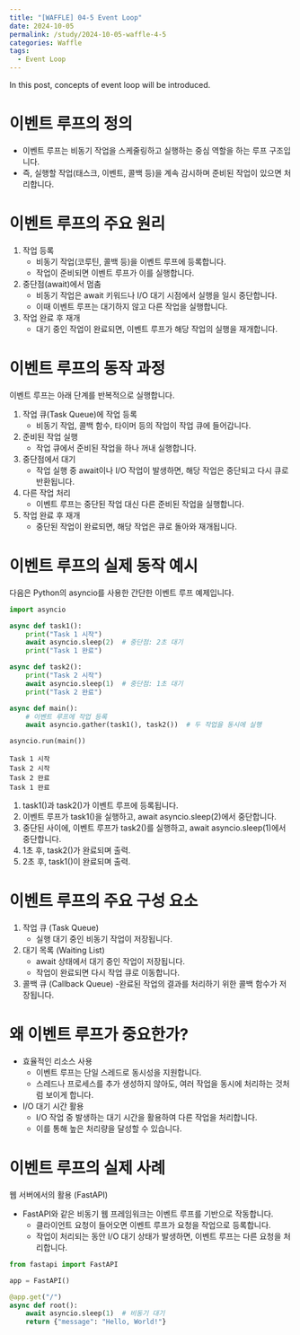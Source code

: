```yaml
---
title: "[WAFFLE] 04-5 Event Loop"
date: 2024-10-05
permalink: /study/2024-10-05-waffle-4-5
categories: Waffle
tags:
  - Event Loop
---
```


In this post, concepts of event loop will be introduced.

# 이벤트 루프의 정의
- 이벤트 루프는 비동기 작업을 스케줄링하고 실행하는 중심 역할을 하는 루프 구조입니다.
- 즉, 실행할 작업(태스크, 이벤트, 콜백 등)을 계속 감시하며 준비된 작업이 있으면 처리합니다.

# 이벤트 루프의 주요 원리
1. 작업 등록
    - 비동기 작업(코루틴, 콜백 등)을 이벤트 루프에 등록합니다.
    - 작업이 준비되면 이벤트 루프가 이를 실행합니다.
2. 중단점(await)에서 멈춤
    - 비동기 작업은 await 키워드나 I/O 대기 시점에서 실행을 일시 중단합니다.
    - 이때 이벤트 루프는 대기하지 않고 다른 작업을 실행합니다.
3. 작업 완료 후 재개
    - 대기 중인 작업이 완료되면, 이벤트 루프가 해당 작업의 실행을 재개합니다.

# 이벤트 루프의 동작 과정
이벤트 루프는 아래 단계를 반복적으로 실행합니다.
1. 작업 큐(Task Queue)에 작업 등록
    - 비동기 작업, 콜백 함수, 타이머 등의 작업이 작업 큐에 들어갑니다.
2. 준비된 작업 실행
    - 작업 큐에서 준비된 작업을 하나 꺼내 실행합니다.
3. 중단점에서 대기
    - 작업 실행 중 await이나 I/O 작업이 발생하면, 해당 작업은 중단되고 다시 큐로 반환됩니다.
4. 다른 작업 처리
    - 이벤트 루프는 중단된 작업 대신 다른 준비된 작업을 실행합니다.
5. 작업 완료 후 재개
    - 중단된 작업이 완료되면, 해당 작업은 큐로 돌아와 재개됩니다.

# 이벤트 루프의 실제 동작 예시
다음은 Python의 asyncio를 사용한 간단한 이벤트 루프 예제입니다.

```python
import asyncio

async def task1():
    print("Task 1 시작")
    await asyncio.sleep(2)  # 중단점: 2초 대기
    print("Task 1 완료")

async def task2():
    print("Task 2 시작")
    await asyncio.sleep(1)  # 중단점: 1초 대기
    print("Task 2 완료")

async def main():
    # 이벤트 루프에 작업 등록
    await asyncio.gather(task1(), task2())  # 두 작업을 동시에 실행

asyncio.run(main())
```
```console
Task 1 시작
Task 2 시작
Task 2 완료
Task 1 완료
```
1. task1()과 task2()가 이벤트 루프에 등록됩니다.
2. 이벤트 루프가 task1()을 실행하고, await asyncio.sleep(2)에서 중단합니다.
3. 중단된 사이에, 이벤트 루프가 task2()를 실행하고, await asyncio.sleep(1)에서 중단합니다.
4. 1초 후, task2()가 완료되며 출력.
5. 2초 후, task1()이 완료되며 출력.

# 이벤트 루프의 주요 구성 요소
1. 작업 큐 (Task Queue)
    - 실행 대기 중인 비동기 작업이 저장됩니다.
2. 대기 목록 (Waiting List)
    - await 상태에서 대기 중인 작업이 저장됩니다.
    - 작업이 완료되면 다시 작업 큐로 이동합니다.
3. 콜백 큐 (Callback Queue)
    -완료된 작업의 결과를 처리하기 위한 콜백 함수가 저장됩니다.

# 왜 이벤트 루프가 중요한가?
- 효율적인 리소스 사용
    - 이벤트 루프는 단일 스레드로 동시성을 지원합니다.
    - 스레드나 프로세스를 추가 생성하지 않아도, 여러 작업을 동시에 처리하는 것처럼 보이게 합니다.
- I/O 대기 시간 활용
    - I/O 작업 중 발생하는 대기 시간을 활용하여 다른 작업을 처리합니다.
    - 이를 통해 높은 처리량을 달성할 수 있습니다.

# 이벤트 루프의 실제 사례
웹 서버에서의 활용 (FastAPI)
- FastAPI와 같은 비동기 웹 프레임워크는 이벤트 루프를 기반으로 작동합니다.
    - 클라이언트 요청이 들어오면 이벤트 루프가 요청을 작업으로 등록합니다.
    - 작업이 처리되는 동안 I/O 대기 상태가 발생하면, 이벤트 루프는 다른 요청을 처리합니다.

```python
from fastapi import FastAPI

app = FastAPI()

@app.get("/")
async def root():
    await asyncio.sleep(1)  # 비동기 대기
    return {"message": "Hello, World!"}
```